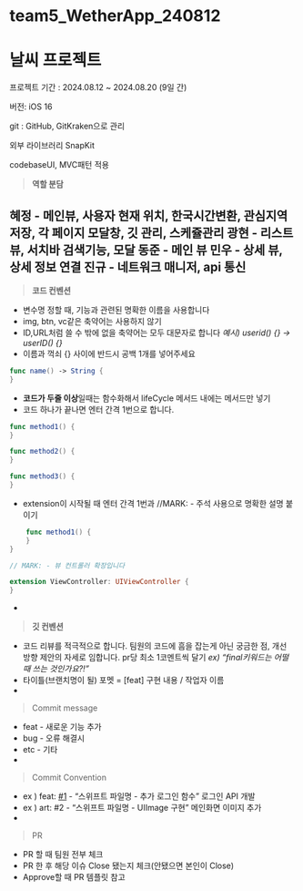 # team5_WetherApp_240812

# 날씨 프로젝트

프로젝트 기간 : 2024.08.12 ~ 2024.08.20 (9일 간)

버전: iOS 16

git : GitHub, GitKraken으로 관리

외부 라이브러리 SnapKit

codebaseUI, MVC패턴 적용

> **역할 분담**
> 
혜정 - 메인뷰, 사용자 현재 위치, 한국시간변환, 관심지역 저장, 각 페이지 모달창, 깃 관리, 스케쥴관리
광현 - 리스트뷰, 서치바 검색기능, 모달
동준 - 메인 뷰
민우 - 상세 뷰, 상세 정보 연결
진규 - 네트워크 매니저, api 통신
- 

> **코드 컨벤션**
> 
- 변수명 정할 때, 기능과 관련된 명확한 이름을 사용합니다
- img, btn, vc같은 축약어는 사용하지 않기
- ID,URL처럼 쓸 수 밖에 없을 축약어는 모두 대문자로 합니다 
*예시) userid() {} → userID() {}*
- 이름과 꺽쇠 {} 사이에 반드시 공백 1개를 넣어주세요

```swift
func name() -> String {
}
```

- **코드가 두줄 이상**일때는 함수화해서 lifeCycle 메서드 내에는 메서드만 넣기
- 코드 하나가 끝나면 엔터 간격 1번으로 합니다.

```swift
func method1() {
}

func method2() {
}

func method3() {
}
```

- extension이 시작될 때 엔터 간격 1번과 //MARK: - 주석 사용으로 명확한 설명 붙이기

```swift
	func method1() {
	}
}

// MARK: - 뷰 컨트롤러 확장입니다

extension ViewController: UIViewController {
}

```

- 

> **깃 컨벤션**
> 
- 코드 리뷰를 적극적으로 합니다. 
팀원의 코드에 흠을 잡는게 아닌 궁금한 점, 개선 방향 제안의 자세로 임합니다. 
pr당 최소 1코멘트씩 달기 *ex) “final키워드는 어떨 때 쓰는 것인가요?!”*
- 타이틀(브랜치명이 될) 포멧 = [feat] 구현 내용 / 작업자 이름
- 

> Commit message
> 
- feat - 새로운 기능 추가
- bug - 오류 해결시
- etc - 기타
- 

> Commit Convention
> 
- ex ) feat: [#1](https://nbcamp2024.slack.com/archives/C077DKAAGTX) - “스위프트 파일명 - 추가 로그인 함수” 로그인 API 개발
- ex ) art: #2 - “스위프트 파일명 - UIImage 구현” 메인화면 이미지 추가
- 

> PR
> 
- PR 할 때 팀원 전부 체크
- PR 한 후 해당 이슈 Close 됐는지 체크(안됐으면 본인이 Close)
- Approve할 때 PR 템플릿 참고
